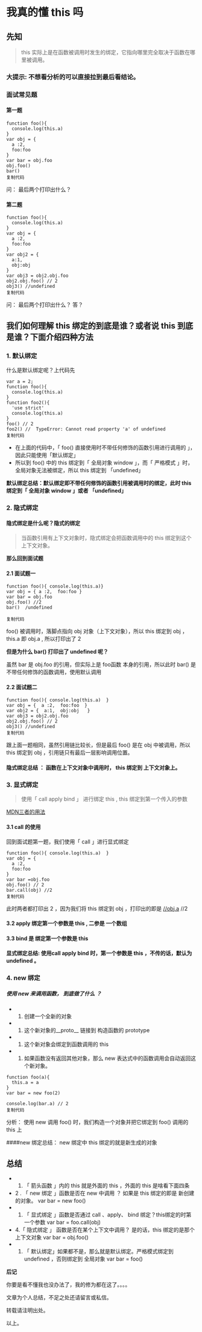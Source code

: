 # 我真的懂 this 吗

## 先知

> this 实际上是在函数被调用时发生的绑定，它指向哪里完全取决于函数在哪里被调用。

### 大提示: 不想看分析的可以直接拉到最后看结论。

### 面试常见题

#### 第一题

```
function foo(){
  console.log(this.a)
}
var obj = {
  a :2,
  foo:foo
}
var bar = obj.foo
obj.foo() 
bar()  
复制代码
```

问： 最后两个打印出什么？

#### 第二题

```
function foo(){
  console.log(this.a)
}
var obj = {
  a :2,
  foo:foo
}
var obj2 = {
  a:1,
  obj:obj
}
var obj3 = obj2.obj.foo
obj2.obj.foo() // 2
obj3() //undefined
复制代码
```

问： 最后两个打印出什么？ 答？

## 我们如何理解 this 绑定的到底是谁？或者说 this 到底是谁？下面介绍四种方法

### 1. 默认绑定

什么是默认绑定呢？上代码先

```
var a = 2;
function foo(){
  console.log(this.a)
}
function foo2(){
  'use strict'
  console.log(this.a)
}
foo() // 2
foo2() //  TypeError: Cannot read property 'a' of undefined
复制代码
```

- 在上面的代码中，「 foo() 直接使用时不带任何修饰的函数引用进行调用的 」， 因此只能使用「默认绑定」
- 所以到 foo() 中的 this 绑定到「 全局对象 window 」，而「 严格模式 」时，全局对象无法被绑定，所以 this 绑定到 「undefined」

**默认绑定总结：默认绑定即不带任何修饰的函数引用被调用时的绑定，此时 this 绑定到「 全局对象 window 」或者 「undefined」**

### 2. 隐式绑定

#### 隐式绑定是什么呢？隐式的绑定

> 当函数引用有上下文对象时，隐式绑定会把函数调用中的 this 绑定到这个上下文对象。

**那么回到面试题**

#### 2.1 面试题一

```
function foo(){ console.log(this.a)}
var obj = { a :2,  foo:foo }
var bar = obj.foo
obj.foo() //2
bar()  /undefined

复制代码
```

foo() 被调用时，落脚点指向 obj 对象（上下文对象），所以 this 绑定到 obj ，this.a 即 obj.a , 所以打印出了 2

**但是为什么 bar() 打印出了 undefined 呢？**

虽然 bar 是 obj.foo 的引用，但实际上是 foo函数 本身的引用，所以此时 bar() 是不带任何修饰的函数调用，使用默认调用

#### 2.2 面试题二

```
function foo(){ console.log(this.a)  }
var obj = {  a :2,  foo:foo  }
var obj2 = {  a:1,  obj:obj   }
var obj3 = obj2.obj.foo
obj2.obj.foo() // 2
obj3() //undefined
复制代码
```

跟上面一题相同，虽然引用链比较长，但是最后 foo() 是在 obj 中被调用，所以 this 绑定到 obj ，引用链只有最后一层影响调用位置。

#### 隐式绑定总结 ： 函数在上下文对象中调用时， this 绑定到 上下文对象上。

### 3. 显式绑定

> 使用「 call apply bind 」 进行绑定 this , this 绑定到第一个传入的参数

[MDN三者的用法](https://link.juejin.im/?target=https%3A%2F%2Fdeveloper.mozilla.org%2Fzh-CN%2Fdocs%2FWeb%2FJavaScript%2FReference%2FGlobal_Objects%2FFunction%2Fcall%23)

#### 3.1 call 的使用

回到面试题第一题，我们使用「 call 」进行显式绑定

```
function foo(){ console.log(this.a)  }
var obj = {
  a :2,
  foo:foo
}
var bar =obj.foo
obj.foo() // 2
bar.call(obj) //2
复制代码
```

此时两者都打印出 2 ，因为我们将 this 绑定到 obj ，打印出的即是 [//obj.a](https://link.juejin.im/?target=%2F%2Fobj.a) //2

#### 3.2 apply 绑定第一个参数是 this , 二参是 一个数组

#### 3.3 bind 是 绑定第一个参数是 this

#### 显式绑定总结: 使用call apply bind 时，第一个参数是 this ，不传的话，默认为 undefined 。

### 4. new 绑定

##### 使用 new 来调用函数， 到底做了什么 ？

- 1. 创建一个全新的对象
- 1. 这个新对象的__proto__ 链接到 构造函数的 prototype
- 1. 这个新对象会绑定到函数调用的 this
- 1. 如果函数没有返回其他对象，那么 new 表达式中的函数调用会自动返回这个新对象。

```
function foo(a){
  this.a = a 
}
var bar = new foo(2)

console.log(bar.a) // 2
复制代码
```

分析： 使用 new 调用 foo() 时，我们构造一个对象并把它绑定到 foo() 调用的 this 上

\####new 绑定总结： new 绑定中 this 绑定的就是新生成的对象

## 总结

- 1. 「 箭头函数 」内的 this 就是外面的 this ，外面的 this 是啥看下面四条
- 2 . 「 new 绑定 」函数是否在 new 中调用 ？ 如果是 this 绑定的即是 新创建的对象。 var bar = new foo()
- 1. 「 显式绑定 」函数是否通过 call 、apply、 bind 绑定？this绑定的时第一个参数 var bar = foo.call(obj)
- 4.「 隐式绑定 」 函数是否在某个上下文中调用？ 是的话，this 绑定的是那个上下文对象 var bar = obj.foo()
- 1. 「 默认绑定」如果都不是，那么就是默认绑定。严格模式绑定到 undefined ，否则绑定到 全局对象 var bar = foo()

**后记**

你要是看不懂我也没办法了，我的修为都在这了。。。。

文章为个人总结，不足之处还请留言或私信。

转载请注明出处。

以上。